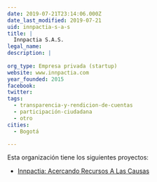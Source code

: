 ```yaml
---
date: 2019-07-21T23:14:06.000Z
date_last_modified: 2019-07-21
uid: innpactia-s-a-s
title: |
  Innpactia S.A.S.
legal_name: 
description: |
  
org_type: Empresa privada (startup)
website: www.innpactia.com
year_founded: 2015
facebook: 
twitter: 
tags:
  - transparencia-y-rendicion-de-cuentas
  - participación-ciudadana
  - otro
cities: 
  - Bogotá

---
```


Esta organización tiene los siguientes proyectos:

- [Innpactia: Acercando Recursos A Las Causas](/proyectos/innpactia-acercando-recursos-a-las-causas)
